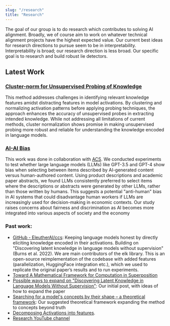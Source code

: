```yaml
---
slug: "/research"
title: "Research"
---
```


The goal of our group is to do research which contributes to solving AI alignment. Broadly, we of course aim to work on whatever technical alignment projects have the highest expected value. Our current best ideas for research directions to pursue seem to be in interpretability. Interpretability is broad; our research direction is less broad. Our specific goal is to research and build robust lie detectors. <!-- More about our research agenda can be found in the [Research Agenda](#research-agenda) section below. --> 


## Latest Work

### [Cluster-norm for Unsupervised Probing of Knowledge](https://arxiv.org/abs/2407.18712)
This method addresses challenges in identifying relevant knowledge features amidst distracting features in model activations. By clustering and normalizing activation patterns before applying probing techniques, the approach enhances the accuracy of unsupervised probes in extracting intended knowledge. While not addressing all limitations of current methods, cluster normalization shows promise in making unsupervised probing more robust and reliable for understanding the knowledge encoded in language models.

### [AI-AI Bias](https://arxiv.org/abs/2407.18712)
This work was done in collaboration with [ACS](https://acsresearch.org/about). We conducted experiments to test whether large language models (LLMs) like GPT-3.5 and GPT-4 show bias when selecting between items described by AI-generated content versus human-authored content. Using product descriptions and academic paper abstracts, we found LLMs consistently preferred to select items where the descriptions or abstracts were generated by other LLMs, rather than those written by humans. This suggests a potential "anti-human" bias in AI systems that could disadvantage human workers if LLMs are increasingly used for decision-making in economic contexts. Our study raises concerns about fairness and discrimination as AI becomes more integrated into various aspects of society and the economy

### Past work:
- [GitHub - EleutherAI/ccs](https://github.com/EleutherAI/ccs): Keeping language models honest by directly eliciting knowledge encoded in their activations. Building on "Discovering latent knowledge in language models without supervision" (Burns et al. 2022). We are main contributors of the elk library. This is an open-source reimplementation of the codebase with added features (parallelization, HuggingFace integration etc.), which we used to replicate the original paper’s results and to run experiments.
- [Toward A Mathematical Framework for Computation in Superposition](https://www.lesswrong.com/posts/2roZtSr5TGmLjXMnT/toward-a-mathematical-framework-for-computation-in)
- [Possible ways to expand on "Discovering Latent Knowledge in Language Models Without Supervision"](https://www.lesswrong.com/posts/bFwigCDMC5ishLz7X/rfc-possible-ways-to-expand-on-discovering-latent-knowledge):  Our initial post, with ideas of how to expand the paper
- [Searching for a model's concepts by their shape – a theoretical framework](https://www.lesswrong.com/posts/Go5ELsHAyw7QrArQ6/searching-for-a-model-s-concepts-by-their-shape-a): Our suggested theoretical framework expanding the method to concepts beyond truth
- [Decomposing Activations into features](https://drive.google.com/file/d/1jD0VpCF1fLXyNwMMM3skbYAgoR2qQOu5/).
- [Research YouTube channel](https://www.youtube.com/watch?v=IGdk0JsvIkY) 


<!--
## Research Agenda

### 2. Supervised and Unsupervised Methods For Fi
Our current main focus also has to do with finding features, but it is relatively agnostic towards each of the above theoretical questions. Our current main projects aim to develop methods to find directions in activation space that capture individual important concepts. In particular, we are primarily investigating the use of unsupervised methods for finding concepts for which providing supervised labels would be problematic. The hope is that, even if unsupervised, this can be much more tractable than finding all the features, both because we can leverage details about particular concepts when doing this (for instance, search for features satisfying constraints these particular concepts satisfy), and also because we need to make fewer contentious assumptions like the ones from the previous item. In particular, we are looking into the following directions:

- Developing technical improvements on CCS for detecting what a model believes. This includes searching for a feature that satisfies additional constraints, considering ensembling methods for getting more signal out of the data, and looking into ways to remove undesirable truth-shaped properties from activations.
- Developing tools and creating experiments to evaluate whether CCS (and other ELK solutions) are indeed discovering a model’s beliefs, as opposed to e.g. what a particular simulacrum believes, or what the most likely completion would be if one just looked at the single sentence in isolation, or what humans generally believe, or what is true according to humanity’s best scientific understanding.
- Looking for other concepts by looking for features satisfying corresponding constraints. There are concepts which are either simply difficult to provide any labels for (for instance, the preferences of a model, or its utility function, or what an RL agent with just a policy network thinks the value of a position is), or plausibly labelable in simple cases but not in cases which would distinguish them from other concepts the model would plausibly represent but which we would not want to detect (for instance, for an intelligent model, we know its likely beliefs about simple domains because we know the truth about the domain, but the labels we can provide will fail to disambiguate the model’s beliefs about the topic from its beliefs about human beliefs about the topic).
--> 
